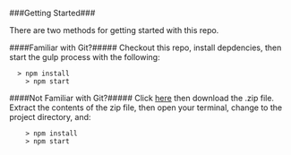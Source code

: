 ###Getting Started###

There are two methods for getting started with this repo.

####Familiar with Git?#####
Checkout this repo, install depdencies, then start the gulp process with the following:

```
  > npm install
	> npm start
```

####Not Familiar with Git?#####
Click [here](https://github.com/StephenGrider/ReactStarter/releases) then download the .zip file.  Extract the contents of the zip file, then open your terminal, change to the project directory, and:

```
	> npm install
	> npm start
```
